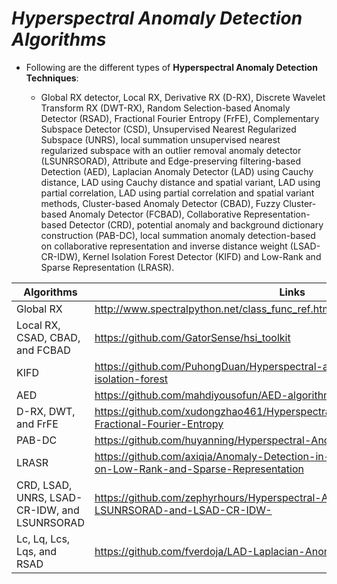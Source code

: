 # *Hyperspectral Anomaly Detection Algorithms*




* Following are the different types of **Hyperspectral Anomaly Detection Techniques**:

  * Global RX detector, Local RX, Derivative RX (D-RX), Discrete Wavelet Transform RX (DWT-RX), Random Selection-based Anomaly Detector (RSAD), Fractional Fourier Entropy (FrFE), Complementary Subspace Detector (CSD), Unsupervised Nearest Regularized Subspace (UNRS), local summation unsupervised nearest regularized subspace with an outlier removal anomaly detector (LSUNRSORAD), Attribute and Edge-preserving filtering-based Detection (AED), Laplacian Anomaly Detector (LAD) using Cauchy distance, LAD using Cauchy distance and spatial variant, LAD using partial correlation, LAD using partial correlation and spatial variant methods, Cluster-based Anomaly Detector (CBAD), Fuzzy Cluster-based Anomaly Detector (FCBAD), Collaborative Representation-based Detector (CRD), potential anomaly and background dictionary construction (PAB-DC), local summation anomaly detection-based on collaborative representation and inverse distance weight (LSAD-CR-IDW), Kernel Isolation Forest Detector (KIFD) and Low-Rank and Sparse Representation (LRASR).

| Algorithms | Links |
| --- | --- |
| Global RX |  http://www.spectralpython.net/class_func_ref.html#spectral.algorithms.detectors.rx |
| Local RX, CSAD, CBAD, and FCBAD | https://github.com/GatorSense/hsi_toolkit |
| KIFD | https://github.com/PuhongDuan/Hyperspectral-anomaly-detection-with-kernel-isolation-forest |
| AED | https://github.com/mahdiyousofun/AED-algorithm |
| D-RX, DWT, and FrFE | https://github.com/xudongzhao461/Hyperspectral-Anomaly-Detection-by-Fractional-Fourier-Entropy |
| PAB-DC | https://github.com/huyanning/Hyperspectral-Anomaly-Detection |
| LRASR | https://github.com/axiqia/Anomaly-Detection-in-Hyperspectral-Images-Based-on-Low-Rank-and-Sparse-Representation |
| CRD, LSAD, UNRS, LSAD-CR-IDW, and LSUNRSORAD | https://github.com/zephyrhours/Hyperspectral-Anomaly-Detection-LSUNRSORAD-and-LSAD-CR-IDW- |
| Lc, Lq, Lcs, Lqs, and RSAD | https://github.com/fverdoja/LAD-Laplacian-Anomaly-Detector |
